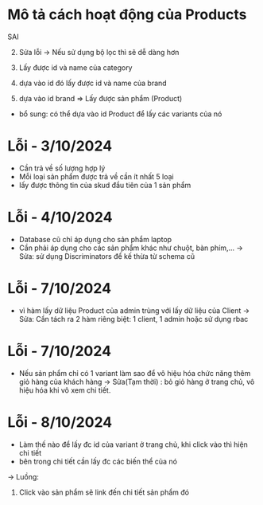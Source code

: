 # Mô tả cách hoạt động của Products

<!-- 1. Cần lấy được id của category - Cách này dài
   -> sử dụng id của category để lấy id các hãng sản phẩm của nó
   dựa trên id đó lấy ra các sản phẩm --> SAI

2. Sửa lỗi
   -> Nếu sử dụng bộ lọc thì sẽ dễ dàng hơn

1. Lấy được id và name của category
1. dựa vào id đó lấy được id và name của brand
1. dựa vào id brand => Lấy được sản phẩm (Product)

- bổ sung: có thể dựa vào id Product để lấy các variants của nó

# Lỗi - 3/10/2024

- Cần trả về số lượng hợp lý
- Mỗi loại sản phẩm được trả về cần ít nhất 5 loại
- lấy được thông tin của skud đầu tiên của 1 sản phẩm

# Lỗi - 4/10/2024

- Database cũ chỉ áp dụng cho sản phẩm laptop
- Cần phải áp dụng cho các sản phẩm khác như chuột, bàn phím,...
  -> Sửa: sử dụng Discriminators để kế thừa từ schema cũ

# Lỗi - 7/10/2024

- vì hàm lấy dữ liệu Product của admin trùng với lấy dữ liệu của Client
  -> Sửa: Cần tách ra 2 hàm riêng biệt: 1 client, 1 admin hoặc sử dụng rbac

# Lỗi - 7/10/2024

- Nếu sản phẩm chỉ có 1 variant làm sao để vô hiệu hóa chức năng thêm giỏ hàng của khách hàng
  -> Sửa(Tạm thời) : bỏ giỏ hàng ở trang chủ, vô hiệu hóa khi vô xem chi tiết.

# Lỗi - 8/10/2024

- Làm thế nào để lấy đc id của variant ở trang chủ, khi click vào thì hiện chi tiết
- bên trong chi tiết cần lấy đc các biến thể của nó

-> Luồng:

1.  Click vào sản phẩm sẽ link đến chi tiết sản phẩm đó
